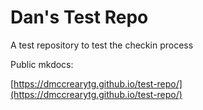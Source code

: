 # Dan's Test Repo

A test repository to test the checkin process

Public mkdocs:

[https://dmccrearytg.github.io/test-repo/](https://dmccrearytg.github.io/test-repo/)

